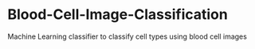 # Blood-Cell-Image-Classification
Machine Learning classifier to classify cell types using blood cell images
